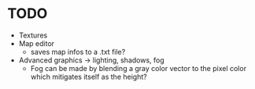 # TODO
- Textures
- Map editor
    - saves map infos to a .txt file?
- Advanced graphics -> lighting, shadows, fog
    -  Fog can be made by blending a gray color vector to the pixel color which mitigates itself as the height?